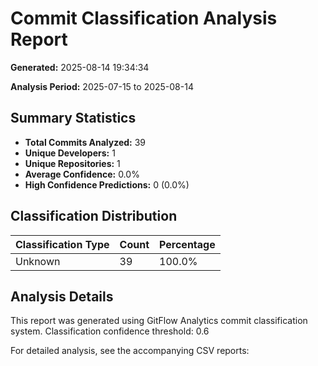 # Commit Classification Analysis Report

**Generated:** 2025-08-14 19:34:34

**Analysis Period:** 2025-07-15 to 2025-08-14

## Summary Statistics

- **Total Commits Analyzed:** 39
- **Unique Developers:** 1
- **Unique Repositories:** 1
- **Average Confidence:** 0.0%
- **High Confidence Predictions:** 0 (0.0%)

## Classification Distribution

| Classification Type | Count | Percentage |
|-------------------|--------|------------|
| Unknown | 39 | 100.0% |

## Analysis Details

This report was generated using GitFlow Analytics commit classification system.
Classification confidence threshold: 0.6

For detailed analysis, see the accompanying CSV reports:
